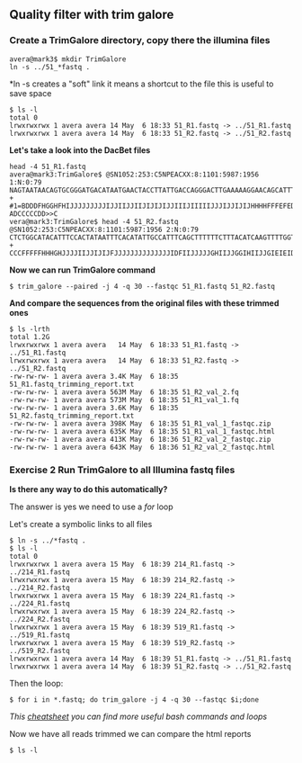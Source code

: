 ## Quality filter with trim galore

### Create a TrimGalore directory, copy there the illumina files

```console
avera@mark3$ mkdir TrimGalore
ln -s ../51_*fastq .
```
*ln -s creates a "soft" link it means a shortcut to the file this is useful to save space

```console
$ ls -l
total 0
lrwxrwxrwx 1 avera avera 14 May  6 18:33 51_R1.fastq -> ../51_R1.fastq
lrwxrwxrwx 1 avera avera 14 May  6 18:33 51_R2.fastq -> ../51_R2.fastq
```

**Let's take a look into the DacBet files**

```console
head -4 51_R1.fastq
avera@mark3:TrimGalore$ @SN1052:253:C5NPEACXX:8:1101:5987:1956 1:N:0:79
NAGTAATAACAGTGCGGGATGACATAATGAACTACCTTATTGACCAGGGACTTGAAAAAGGAACAGCATTTAAAATAATGGAGTTTGTAAGAAAAGGTAA
+
#1=BDDDFHGGHFHIJJJJJJJJJIJJIIJJIIJIJIJIJJIIIJIIIIIJJJIJJIJIJHHHHFFFEFEDEEDC>CCDDACDACCD?ADCCCCCDD>>C
vera@mark3:TrimGalore$ head -4 51_R2.fastq
@SN1052:253:C5NPEACXX:8:1101:5987:1956 2:N:0:79
CTCTGGCATACATTTCCACTATAATTTCACATATTGCCATTTCAGCTTTTTTCTTTACATCAAGTTTTGGTTCTTTGCTCAATACTGCCAGATGTTCTTT
+
CCCFFFFFHHHGHJJJJIIJJIJIJFJJJJJJJJJJJJJJIDFIIJJJJJGHIIJJGGIHIIJJGIEIEIDHIJIJHHHHGHFFFFFFEECEEEDDEDCD
```
**Now we can run TrimGalore command**

```console
$ trim_galore --paired -j 4 -q 30 --fastqc 51_R1.fastq 51_R2.fastq
```
**And compare the sequences from the original files with these trimmed ones**

 ```console
$ ls -lrth
total 1.2G
lrwxrwxrwx 1 avera avera   14 May  6 18:33 51_R1.fastq -> ../51_R1.fastq
lrwxrwxrwx 1 avera avera   14 May  6 18:33 51_R2.fastq -> ../51_R2.fastq
-rw-rw-rw- 1 avera avera 3.4K May  6 18:35 51_R1.fastq_trimming_report.txt
-rw-rw-rw- 1 avera avera 563M May  6 18:35 51_R2_val_2.fq
-rw-rw-rw- 1 avera avera 573M May  6 18:35 51_R1_val_1.fq
-rw-rw-rw- 1 avera avera 3.6K May  6 18:35 51_R2.fastq_trimming_report.txt
-rw-rw-rw- 1 avera avera 398K May  6 18:35 51_R1_val_1_fastqc.zip
-rw-rw-rw- 1 avera avera 635K May  6 18:35 51_R1_val_1_fastqc.html
-rw-rw-rw- 1 avera avera 413K May  6 18:36 51_R2_val_2_fastqc.zip
-rw-rw-rw- 1 avera avera 643K May  6 18:36 51_R2_val_2_fastqc.html
 ```
 
 ### Exercise 2 Run TrimGalore to all Illumina fastq files 
 
 **Is there any way to do this automatically?**
 
 The answer is yes we need to use a *for* loop
 
 Let's create a symbolic links to all files
 
 ```console
$ ln -s ../*fastq .
$ ls -l
total 0
lrwxrwxrwx 1 avera avera 15 May  6 18:39 214_R1.fastq -> ../214_R1.fastq
lrwxrwxrwx 1 avera avera 15 May  6 18:39 214_R2.fastq -> ../214_R2.fastq
lrwxrwxrwx 1 avera avera 15 May  6 18:39 224_R1.fastq -> ../224_R1.fastq
lrwxrwxrwx 1 avera avera 15 May  6 18:39 224_R2.fastq -> ../224_R2.fastq
lrwxrwxrwx 1 avera avera 15 May  6 18:39 519_R1.fastq -> ../519_R1.fastq
lrwxrwxrwx 1 avera avera 15 May  6 18:39 519_R2.fastq -> ../519_R2.fastq
lrwxrwxrwx 1 avera avera 14 May  6 18:39 51_R1.fastq -> ../51_R1.fastq
lrwxrwxrwx 1 avera avera 14 May  6 18:39 51_R2.fastq -> ../51_R2.fastq
 ```
 Then the loop:
 
 ```console
 $ for i in *.fastq; do trim_galore -j 4 -q 30 --fastqc $i;done
 ```
 *This [cheatsheet](https://devhints.io/bash) you can find more useful bash commands and loops*
 
 Now we have all reads trimmed we can compare the html reports

```console
$ ls -l
```
